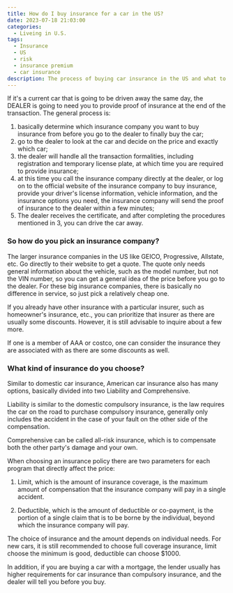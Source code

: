 ```yaml
---
title: How do I buy insurance for a car in the US?
date: 2023-07-18 21:03:00
categories:
  - Liveing in U.S.
tags:
  - Insurance
  - US
  - risk
  - insurance premium
  - car insurance
description: The process of buying car insurance in the US and what to expect
---
```


If it's a current car that is going to be driven away the same day, the DEALER is going to need you to provide proof of insurance at the end of the transaction. The general process is:

1. basically determine which insurance company you want to buy insurance from before you go to the dealer to finally buy the car;
2. go to the dealer to look at the car and decide on the price and exactly which car;
3. the dealer will handle all the transaction formalities, including registration and temporary license plate, at which time you are required to provide insurance;
4. at this time you call the insurance company directly at the dealer, or log on to the official website of the insurance company to buy insurance, provide your driver's license information, vehicle information, and the insurance options you need, the insurance company will send the proof of insurance to the dealer within a few minutes;
5. The dealer receives the certificate, and after completing the procedures mentioned in 3, you can drive the car away.

### So how do you pick an insurance company?

The larger insurance companies in the US like GEICO, Progressive, Allstate, etc. Go directly to their website to get a quote. The quote only needs general information about the vehicle, such as the model number, but not the VIN number, so you can get a general idea of the price before you go to the dealer. For these big insurance companies, there is basically no difference in service, so just pick a relatively cheap one.

If you already have other insurance with a particular insurer, such as homeowner's insurance, etc., you can prioritize that insurer as there are usually some discounts. However, it is still advisable to inquire about a few more.

If one is a member of AAA or costco, one can consider the insurance they are associated with as there are some discounts as well.

### What kind of insurance do you choose?

Similar to domestic car insurance, American car insurance also has many options, basically divided into two Liability and Comprehensive.

Liability is similar to the domestic compulsory insurance, is the law requires the car on the road to purchase compulsory insurance, generally only includes the accident in the case of your fault on the other side of the compensation.

Comprehensive can be called all-risk insurance, which is to compensate both the other party's damage and your own.

When choosing an insurance policy there are two parameters for each program that directly affect the price:

1. Limit, which is the amount of insurance coverage, is the maximum amount of compensation that the insurance company will pay in a single accident.

2. Deductible, which is the amount of deductible or co-payment, is the portion of a single claim that is to be borne by the individual, beyond which the insurance company will pay.

The choice of insurance and the amount depends on individual needs. For new cars, it is still recommended to choose full coverage insurance, limit choose the minimum is good, deductible can choose $1000.

In addition, if you are buying a car with a mortgage, the lender usually has higher requirements for car insurance than compulsory insurance, and the dealer will tell you before you buy.



